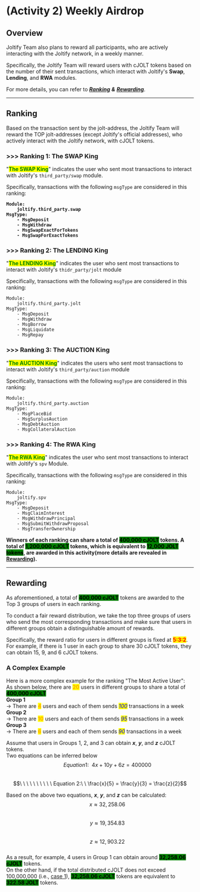 # (Activity 2) Weekly Airdrop

## Overview

Joltify Team also plans to reward all participants, who are actively interacting with the Joltify network, in a weekly manner.&#x20;

Specifically, the Joltify Team will reward users with cJOLT tokens based on the number of their sent transactions, which interact with Joltify's **Swap**, **Lending**, and **RWA** modules.&#x20;

For more details, you can refer to [_**Ranking**_](activity-2-weekly-airdrop.md#ranking) _**&**_ [_**Rewarding**_](activity-2-weekly-airdrop.md#rewarding).

***

## Ranking

Based on the transaction sent by the jolt-address, the Joltify Team will reward the TOP jolt-addresses (except Joltify's official addresses), who actively interact with the Joltify network, with cJOLT tokens.

### >>> Ranking 1: The SWAP King

"<mark style="color:green;">**The SWAP King**</mark>" indicates the user who sent most transactions to interact with Joltify's `third_party/swap` module.

Specifically, transactions with the following `msgType` are considered in this ranking:

<pre><code><strong>Module:
</strong><strong>    joltify.third_party.swap
</strong><strong>MsgType:
</strong><strong>    - MsgDeposit
</strong><strong>    - MsgWithdraw
</strong><strong>    - MsgSwapExactForTokens
</strong><strong>    - MsgSwapForExactTokens
</strong></code></pre>

### >>> Ranking 2: The LENDING King

"<mark style="color:green;">**The LENDING King**</mark>" indicates the user who sent most transactions to interact with Joltify's `thidr_party/jolt` module

Specifically, transactions with the following `msgType` are considered in this ranking:

```
Module:
    joltify.third_party.jolt
MsgType:
    - MsgDeposit
    - MsgWithdraw
    - MsgBorrow
    - MsgLiquidate
    - MsgRepay
```

### >>> Ranking 3: The AUCTION King

"<mark style="color:green;">**The AUCTION King**</mark>" indicates the users who sent most transactions to interact with Joltify's `third_party/auction` module

Specifically, transactions with the following `msgType` are considered in this ranking:

```
Module:
    joltify.third_party.auction
MsgType:
    - MsgPlaceBid
    - MsgSurplusAuction
    - MsgDebtAuction
    - MsgCollateralAuction
```

### >>> Ranking 4: The RWA King

"<mark style="color:green;">**The RWA King**</mark>" indicates the user who sent most transactions to interact with Joltify's `spv` Module.

Specifically, transactions with the following `msgType` are considered in this ranking:

```
Module:
    joltify.spv
MsgType:
    - MsgDeposit
    - MsgClaimInterest
    - MsgWithdrawPrincipal
    - MsgSubmitWithdrawProposal
    - MsgTransferOwnership
```



**Winners of each ranking can share a total of **<mark style="background-color:green;">**400,000 cJOLT**</mark>** tokens. A total of **<mark style="background-color:green;">**1,200,000 cJOLT**</mark>** tokens, which is equivalent to **<mark style="background-color:green;">**12,000 JOLT tokens**</mark>**, are awarded in this activity(more details are revealed in** [**Rewarding**](activity-2-weekly-airdrop.md#rewarding)**).**

***

## Rewarding

As aforementioned, a total of <mark style="background-color:green;">**400,000 cJOLT**</mark> tokens are awarded to the Top 3 groups of users in each ranking.

To conduct a fair reward distribution, we take the top three groups of users who send the most corresponding transactions and make sure that users in different groups obtain a distinguishable amount of rewards.&#x20;

Specifically, the reward ratio for users in different groups is fixed at <mark style="color:red;">**5:3:2**</mark>. \
For example, if there is 1 user in each group to share 30 cJOLT tokens, they can obtain 15, 9, and 6 cJOLT tokens.

### A Complex Example

Here is a more complex example for the ranking "The Most Active User":\
As shown below, there are <mark style="color:orange;">**20**</mark> users in different groups to share a total of <mark style="background-color:green;">**400,000 cJOLT**</mark> \
**Group 1** \
&#x20;    \-> There are <mark style="color:orange;">**4**</mark> users and each of them sends _<mark style="color:blue;">100</mark>_ transactions in a week \
**Group 2**\
&#x20;    \-> There are <mark style="color:orange;">**10**</mark> users and each of them sends _<mark style="color:blue;">95</mark>_ transactions in a week \
**Group 3**\
&#x20;    \-> There are <mark style="color:orange;">**6**</mark> users and each of them sends _<mark style="color:blue;">90</mark>_ transactions in a week&#x20;

Assume that users in Groups 1, 2, and 3 can obtain _**x**_, _**y**_, and _**z**_ cJOLT tokens.\
Two equations can be inferred below\
$$\ \ \ \ \ \ \ \ \ \ Equation1: \ \  4x + 10y + 6z = 400000$$\
$$\ \ \ \ \ \ \ \ \ \ Equation 2:\ \ \frac{x}{5} = \frac{y}{3} = \frac{z}{2}$$

Based on the above two equations, _**x**_, _**y**_, and _**z**_ can be calculated:\
$$\ \ \ \ \ \ \ \ \ \ x \approx 32,258.06$$\
$$\ \ \ \ \ \ \ \ \ \ y \approx 19,354.83$$\
$$\ \ \ \ \ \ \ \ \ \ z \approx 12,903.22$$\
As a result, for example, 4 users in Group 1 can obtain around <mark style="background-color:green;">**32,258.06 cJOLT**</mark> tokens.\
On the other hand, if the total distributed cJOLT does not exceed 100,000,000 (i.e., [case 1](airdrop-basis.md#case-1)), <mark style="background-color:green;">**32,258.06 cJOLT**</mark> tokens are equivalent to <mark style="background-color:green;">**322.58 JOLT**</mark> tokens.



